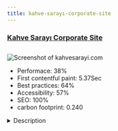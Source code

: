 ```yaml
---
title: kahve-sarayı-corporate-site
---
```


<div style="height: 3rem">
  <a href="http://www.kahvesarayi.com"><h3>Kahve Sarayı Corporate Site</h3></a>
</div>
<img loading="lazy" src="/images/thumbs/kahvesarayi.com.jpg" alt="Screenshot of kahvesarayi.com" />
<ul>
  <li>Performace: 38%</li>
  <li>
    First contentful paint:
    5.37Sec
  </li>
  <li>Best practices: 64%</li>
  <li>Accessibility: 57%</li>
  <li>SEO: 100%</li>
  <li>carbon footprint: 0.240</li>
</ul>
<details>
  <summary>Description</summary>
  <p>Kahve Sarayı is a brand that produces great coffee and solutions to their customers. We have builded a new concept for tea & coffee lovers.All images were taken via Ortak Teknoloji, website template is purchased and remastered CSS and icon files.</p>
</details>

